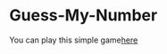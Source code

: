 # Guess-My-Number

<p>You can play this simple game<a href='https://abdimalik2004.github.io/Guess-My-Number/'>here</a></p>
